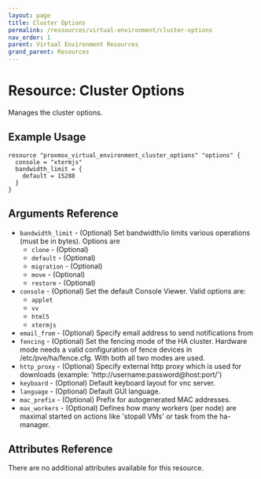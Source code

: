 ```yaml
---
layout: page
title: Cluster Options
permalink: /ressources/virtual-environment/cluster-options
nav_order: 1
parent: Virtual Environment Resources
grand_parent: Resources
---
```


# Resource: Cluster Options

Manages the cluster options.

## Example Usage

```
resource "proxmox_virtual_environment_cluster_options" "options" {
  console = "xtermjs"
  bandwidth_limit = {
    default = 15288
  }
}
```

## Arguments Reference

* `bandwidth_limit` - (Optional) Set bandwidth/io limits various operations (must be in bytes). Options are
    * `clone` - (Optional)
    * `default` - (Optional)
    * `migration` - (Optional)
    * `move` - (Optional)
    * `restore` - (Optional)
* `console` - (Optional) Set the default Console Viewer. Valid options are:
    * `applet`
    * `vv`
    * `html5`
    * `xtermjs`
* `email_from` - (Optional) Specify email address to send notifications from
* `fencing` - (Optional) Set the fencing mode of the HA cluster. Hardware mode needs a valid configuration of fence devices in /etc/pve/ha/fence.cfg. With both all two modes are used.
* `http_proxy` - (Optional) Specify external http proxy which is used for downloads (example: 'http://username:password@host:port/')
* `keyboard` - (Optional) Default keyboard layout for vnc server.
* `language` - (Optional) Default GUI language.
* `mac_prefix` - (Optional) Prefix for autogenerated MAC addresses.
* `max_workers` - (Optional) Defines how many workers (per node) are maximal started  on actions like 'stopall VMs' or task from the ha-manager.

## Attributes Reference

There are no additional attributes available for this resource.
